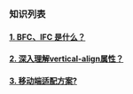 
### 知识列表

   #### [1. BFC、IFC 是什么？](/file/bfc.md)

   #### [2. 深入理解vertical-align属性？](/file/va.md)

   #### [3. 移动端适配方案?](/file/sp.md)